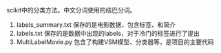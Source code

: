 scikit中的分类方法。中文分词使用的结巴分词。

1. labels_summary.txt 保存的是电影数据，包含标签、和简介
2. labels.txt 保存的是数据中出现的labels，对于冷门的标签进行了提出
3. MultiLabelMovie.py 包含了构建VSM模型、分类器等，是项目的主要代码
